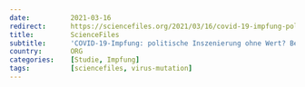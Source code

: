 ```yaml
---
date:          2021-03-16
redirect:      https://sciencefiles.org/2021/03/16/covid-19-impfung-politische-inszenierung-ohne-wert-bedenkliche-ergebnisse-neuer-studie/
title:         ScienceFiles
subtitle:      'COVID-19-Impfung: politische Inszenierung ohne Wert? Bedenkliche Ergebnisse neuer Studie'
country:       ORG
categories:    [Studie, Impfung]
tags:          [sciencefiles, virus-mutation]
---
```

